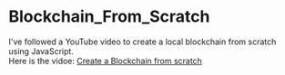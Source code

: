 # Blockchain_From_Scratch  
I've followed a YouTube video to create a local blockchain from scratch using JavaScript.  
Here is the vidoe: [Create a Blockchain from scratch](https://youtu.be/7OR12WF2-3Y?si=E5aML-0uPRr-YG4u)
